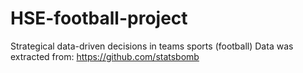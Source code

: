 # HSE-football-project
Strategical data-driven decisions in teams sports (football)
Data was extracted from: https://github.com/statsbomb
